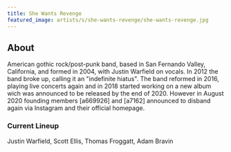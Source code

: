 ```yaml
---
title: She Wants Revenge
featured_image: artists/s/she-wants-revenge/she-wants-revenge.jpg
---
```

## About

American gothic rock/post-punk band, based in San Fernando Valley, California, and formed in 2004, with Justin Warfield on vocals. 
In 2012 the band broke up, calling it an "indefinite hiatus". 
The band reformed in 2016, playing live concerts again and in 2018  started working on a new album wich was announced to be released by the end of 2020. 
However in August 2020 founding members [a669926] and [a7162] announced to disband again via Instagram and their official homepage.

### Current Lineup

Justin Warfield, Scott Ellis, Thomas Froggatt, Adam Bravin

